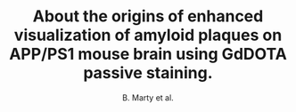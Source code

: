 ---
cat: ciel
subcat: midas
bestof: false
author: B. Marty et al.
title: About the origins of enhanced visualization of amyloid plaques on APP/PS1 mouse brain using GdDOTA passive staining.
year: 2009
type: misc
---